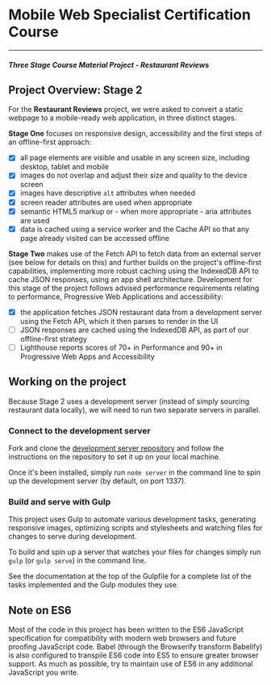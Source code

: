 # Mobile Web Specialist Certification Course
---
#### _Three Stage Course Material Project - Restaurant Reviews_

## Project Overview: Stage 2

For the **Restaurant Reviews** project, we were asked to convert a static webpage to a mobile-ready web application, in three distinct stages.

**Stage One** focuses on responsive design, accessibility and the first steps of an offline-first approach:

- [x] all page elements are visible and usable in any screen size, including desktop, tablet and mobile
- [x] images do not overlap and adjust their size and quality to the device screen
- [x] images have descriptive `alt` attributes when needed
- [x] screen reader attributes are used when appropriate
- [x] semantic HTML5 markup or - when more appropriate - aria attributes are used
- [x] data is cached using a service worker and the Cache API so that any page already visited can be accessed offline

**Stage Two** makes use of the Fetch API to fetch data from an external server (see below for details on this) and further builds on the project's offline-first capabilities, implementing more robust caching using the IndexedDB API to cache JSON responses, using an app shell architecture. Development for this stage of the project follows advised performance requirements relating to performance, Progressive Web Applications and accessibility:

- [x] the application fetches JSON restaurant data from a development server using the Fetch API, which it then parses to render in the UI
- [ ] JSON responses are cached using the IndexedDB API, as part of our offline-first strategy
- [ ] Lighthouse reports scores of 70+ in Performance and 90+ in Progressive Web Apps and Accessibility

## Working on the project

Because Stage 2 uses a development server (instead of simply sourcing restaurant data locally), we will need to run two separate servers in parallel.

### Connect to the development server

Fork and clone the [development server repository](https://github.com/udacity/mws-restaurant-stage-2) and follow the instructions on the repository to set it up on your local machine.

Once it's been installed, simply run `node server` in the command line to spin up the development server (by default, on port 1337).

### Build and serve with Gulp

This project uses Gulp to automate various development tasks, generating responsive images, optimizing scripts and stylesheets and watching files for changes to serve during development.

To build and spin up a server that watches your files for changes simply run `gulp` (or `gulp serve`) in the command line.

See the documentation at the top of the Gulpfile for a complete list of the tasks implemented and the Gulp modules they use.

## Note on ES6

Most of the code in this project has been written to the ES6 JavaScript specification for compatibility with modern web browsers and future proofing JavaScript code. Babel (through the Browserify transform Babelify) is also configured to transpile ES6 code into ES5 to ensure greater browser support. As much as possible, try to maintain use of ES6 in any additional JavaScript you write.
